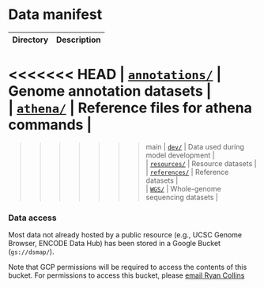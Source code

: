 # Data manifest  

| Directory | Description |  
| :--- | :--- |  
<<<<<<< HEAD
| [`annotations/`](https://github.com/talkowski-lab/dsmap/tree/main/data/annotations) | Genome annotation datasets |  
| [`athena/`](https://github.com/talkowski-lab/dsmap/tree/main/data/dev) | Reference files for athena commands |  
=======
>>>>>>> main
| [`dev/`](https://github.com/talkowski-lab/dsmap/tree/main/data/dev) | Data used during model development |  
| [`resources/`](https://github.com/talkowski-lab/dsmap/tree/main/data/resources) | Resource datasets |  
| [`references/`](https://github.com/talkowski-lab/dsmap/tree/main/data/references) | Reference datasets |  
| [`WGS/`](https://github.com/talkowski-lab/dsmap/tree/main/data/wgs) | Whole-genome sequencing datasets |  

### Data access

Most data not already hosted by a public resource (e.g., UCSC Genome Browser, ENCODE Data Hub) has been stored in a Google Bucket (`gs://dsmap/`).  

Note that GCP permissions will be required to access the contents of this bucket. For permissions to access this bucket, please [email Ryan Collins](mailto:rlcollins@g.harvard.edu)  
